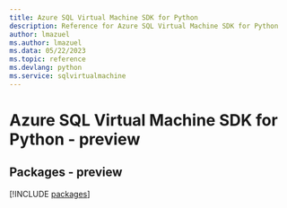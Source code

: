 ```yaml
---
title: Azure SQL Virtual Machine SDK for Python
description: Reference for Azure SQL Virtual Machine SDK for Python
author: lmazuel
ms.author: lmazuel
ms.data: 05/22/2023
ms.topic: reference
ms.devlang: python
ms.service: sqlvirtualmachine
---
```

# Azure SQL Virtual Machine SDK for Python - preview
## Packages - preview
[!INCLUDE [packages](sql-virtual-machine-index.md)]